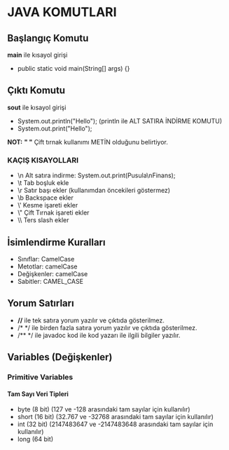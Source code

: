 # JAVA KOMUTLARI

## Başlangıç Komutu
**main** ile kısayol girişi

- public static void main(String[] args) {}

## Çıktı Komutu
**sout** ile kısayol girişi

- System.out.println("Hello");  (println ile ALT SATIRA İNDİRME KOMUTU)
- System.out.print("Hello");

**NOT:** **" "** Çift tırnak kullanımı METİN olduğunu belirtiyor.

### KAÇIŞ KISAYOLLARI
- \n Alt satıra indirme: System.out.print(Pusula\nFinans);
- \t Tab boşluk ekle
- \r Satır başı ekler (kullanımdan öncekileri göstermez)
- \b Backspace ekler
- \\' Kesme işareti ekler
- \\" Çift Tırnak işareti ekler
- \\\ Ters slash ekler

## İsimlendirme Kuralları

- Sınıflar: CamelCase
- Metotlar: camelCase
- Değişkenler: camelCase
- Sabitler: CAMEL_CASE

## Yorum Satırları

- **//** ile tek satıra yorum yazılır ve çıktıda gösterilmez.
- /* */ ile birden fazla satıra yorum yazılır ve çıktıda gösterilmez.
- /** */ ile javadoc kod ile kod yazarı ile ilgili bilgiler yazılır.

## Variables (Değişkenler)

### Primitive Variables
#### Tam Sayı Veri Tipleri

- byte (8 bit) (127 ve -128 arasındaki tam sayılar için kullanılır)
- short (16 bit) (32.767 ve -32768 arasındaki tam sayılar için kullanılır)
- int (32 bit) (2147483647 ve -2147483648 arasındaki tam sayılar için kullanılır)
- long (64 bit)




